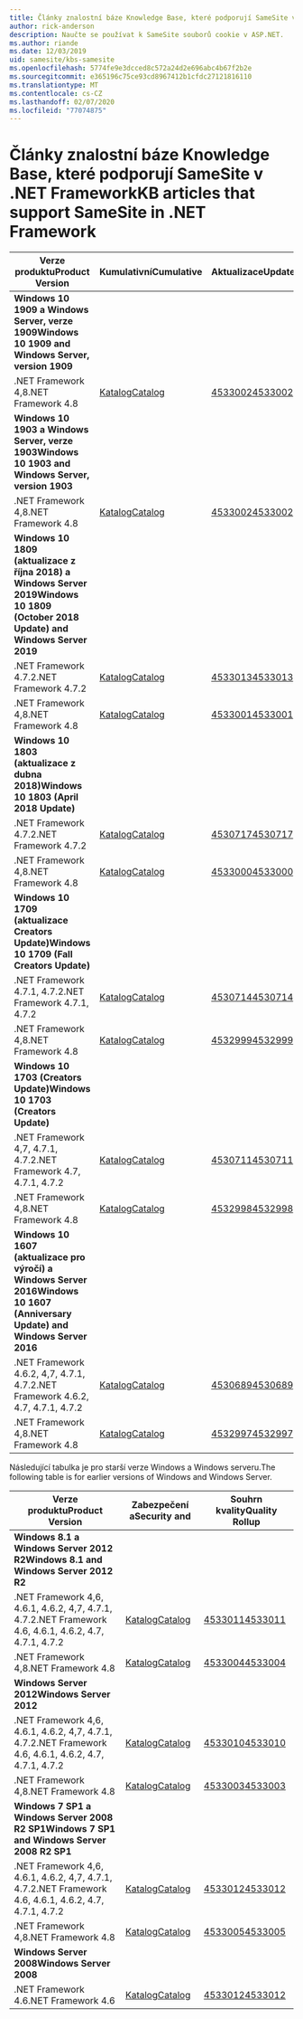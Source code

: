 ```yaml
---
title: Články znalostní báze Knowledge Base, které podporují SameSite v .NET Framework
author: rick-anderson
description: Naučte se používat k SameSite souborů cookie v ASP.NET.
ms.author: riande
ms.date: 12/03/2019
uid: samesite/kbs-samesite
ms.openlocfilehash: 5774fe9e3dcced8c572a24d2e696abc4b67f2b2e
ms.sourcegitcommit: e365196c75ce93cd8967412b1cfdc27121816110
ms.translationtype: MT
ms.contentlocale: cs-CZ
ms.lasthandoff: 02/07/2020
ms.locfileid: "77074875"
---
```

# <a name="kb-articles-that-support-samesite-in-net-framework"></a><span data-ttu-id="e5e64-103">Články znalostní báze Knowledge Base, které podporují SameSite v .NET Framework</span><span class="sxs-lookup"><span data-stu-id="e5e64-103">KB articles that support SameSite in .NET Framework</span></span>

| <span data-ttu-id="e5e64-104">Verze produktu</span><span class="sxs-lookup"><span data-stu-id="e5e64-104">Product Version</span></span> | <span data-ttu-id="e5e64-105">Kumulativní</span><span class="sxs-lookup"><span data-stu-id="e5e64-105">Cumulative</span></span> | <span data-ttu-id="e5e64-106">Aktualizace</span><span class="sxs-lookup"><span data-stu-id="e5e64-106">Update</span></span> |
| ------------- | ------------- | --- |
| <span data-ttu-id="e5e64-107">**Windows 10 1909 a Windows Server, verze 1909**</span><span class="sxs-lookup"><span data-stu-id="e5e64-107">**Windows 10 1909 and Windows Server, version 1909**</span></span> | | |
| <span data-ttu-id="e5e64-108">.NET Framework 4,8</span><span class="sxs-lookup"><span data-stu-id="e5e64-108">.NET Framework 4.8</span></span>  | [<span data-ttu-id="e5e64-109">Katalog</span><span class="sxs-lookup"><span data-stu-id="e5e64-109">Catalog</span></span>](https://www.catalog.update.microsoft.com/Search.aspx?q=4533002)  | [<span data-ttu-id="e5e64-110">4533002</span><span class="sxs-lookup"><span data-stu-id="e5e64-110">4533002</span></span>](https://support.microsoft.com/en-us/help/4533002) |
| <span data-ttu-id="e5e64-111">**Windows 10 1903 a Windows Server, verze 1903**</span><span class="sxs-lookup"><span data-stu-id="e5e64-111">**Windows 10 1903 and Windows Server, version 1903**</span></span> | | |
| <span data-ttu-id="e5e64-112">.NET Framework 4,8</span><span class="sxs-lookup"><span data-stu-id="e5e64-112">.NET Framework 4.8</span></span>  | [<span data-ttu-id="e5e64-113">Katalog</span><span class="sxs-lookup"><span data-stu-id="e5e64-113">Catalog</span></span>](https://www.catalog.update.microsoft.com/Search.aspx?q=4533002)  | [<span data-ttu-id="e5e64-114">4533002</span><span class="sxs-lookup"><span data-stu-id="e5e64-114">4533002</span></span>](https://support.microsoft.com/en-us/help/4533002) |
| <span data-ttu-id="e5e64-115">**Windows 10 1809 (aktualizace z října 2018) a Windows Server 2019**</span><span class="sxs-lookup"><span data-stu-id="e5e64-115">**Windows 10 1809 (October 2018 Update) and Windows Server 2019**</span></span> | |
| <span data-ttu-id="e5e64-116">.NET Framework 4.7.2</span><span class="sxs-lookup"><span data-stu-id="e5e64-116">.NET Framework 4.7.2</span></span>  | [<span data-ttu-id="e5e64-117">Katalog</span><span class="sxs-lookup"><span data-stu-id="e5e64-117">Catalog</span></span>](https://www.catalog.update.microsoft.com/Search.aspx?q=4533013)  | [<span data-ttu-id="e5e64-118">4533013</span><span class="sxs-lookup"><span data-stu-id="e5e64-118">4533013</span></span>](https://support.microsoft.com/en-us/help/4533013) |
| <span data-ttu-id="e5e64-119">.NET Framework 4,8</span><span class="sxs-lookup"><span data-stu-id="e5e64-119">.NET Framework 4.8</span></span>  | [<span data-ttu-id="e5e64-120">Katalog</span><span class="sxs-lookup"><span data-stu-id="e5e64-120">Catalog</span></span>](https://www.catalog.update.microsoft.com/Search.aspx?q=4533001)  | [<span data-ttu-id="e5e64-121">4533001</span><span class="sxs-lookup"><span data-stu-id="e5e64-121">4533001</span></span>](https://support.microsoft.com/en-us/help/4533001) |
| <span data-ttu-id="e5e64-122">**Windows 10 1803 (aktualizace z dubna 2018)**</span><span class="sxs-lookup"><span data-stu-id="e5e64-122">**Windows 10 1803 (April 2018 Update)**</span></span> | |
| <span data-ttu-id="e5e64-123">.NET Framework 4.7.2</span><span class="sxs-lookup"><span data-stu-id="e5e64-123">.NET Framework 4.7.2</span></span>  | [<span data-ttu-id="e5e64-124">Katalog</span><span class="sxs-lookup"><span data-stu-id="e5e64-124">Catalog</span></span>](https://www.catalog.update.microsoft.com/Search.aspx?q=4530717)  | [<span data-ttu-id="e5e64-125">4530717</span><span class="sxs-lookup"><span data-stu-id="e5e64-125">4530717</span></span>](https://support.microsoft.com/en-us/help/4530717) |
| <span data-ttu-id="e5e64-126">.NET Framework 4,8</span><span class="sxs-lookup"><span data-stu-id="e5e64-126">.NET Framework 4.8</span></span>  | [<span data-ttu-id="e5e64-127">Katalog</span><span class="sxs-lookup"><span data-stu-id="e5e64-127">Catalog</span></span>](https://www.catalog.update.microsoft.com/Search.aspx?q=4533000)  | [<span data-ttu-id="e5e64-128">4533000</span><span class="sxs-lookup"><span data-stu-id="e5e64-128">4533000</span></span>](https://support.microsoft.com/en-us/help/4533000) |
| <span data-ttu-id="e5e64-129">**Windows 10 1709 (aktualizace Creators Update)**</span><span class="sxs-lookup"><span data-stu-id="e5e64-129">**Windows 10 1709 (Fall Creators Update)**</span></span> | |
| <span data-ttu-id="e5e64-130">.NET Framework 4.7.1, 4.7.2</span><span class="sxs-lookup"><span data-stu-id="e5e64-130">.NET Framework 4.7.1, 4.7.2</span></span>  | [<span data-ttu-id="e5e64-131">Katalog</span><span class="sxs-lookup"><span data-stu-id="e5e64-131">Catalog</span></span>](https://www.catalog.update.microsoft.com/Search.aspx?q=4530714)  | [<span data-ttu-id="e5e64-132">4530714</span><span class="sxs-lookup"><span data-stu-id="e5e64-132">4530714</span></span>](https://support.microsoft.com/en-us/help/4530714) |
| <span data-ttu-id="e5e64-133">.NET Framework 4,8</span><span class="sxs-lookup"><span data-stu-id="e5e64-133">.NET Framework 4.8</span></span>  | [<span data-ttu-id="e5e64-134">Katalog</span><span class="sxs-lookup"><span data-stu-id="e5e64-134">Catalog</span></span>](https://www.catalog.update.microsoft.com/Search.aspx?q=4532999)  | [<span data-ttu-id="e5e64-135">4532999</span><span class="sxs-lookup"><span data-stu-id="e5e64-135">4532999</span></span>](https://support.microsoft.com/en-us/help/4532999) |
| <span data-ttu-id="e5e64-136">**Windows 10 1703 (Creators Update)**</span><span class="sxs-lookup"><span data-stu-id="e5e64-136">**Windows 10 1703 (Creators Update)**</span></span> | |
| <span data-ttu-id="e5e64-137">.NET Framework 4,7, 4.7.1, 4.7.2</span><span class="sxs-lookup"><span data-stu-id="e5e64-137">.NET Framework 4.7, 4.7.1, 4.7.2</span></span>  | [<span data-ttu-id="e5e64-138">Katalog</span><span class="sxs-lookup"><span data-stu-id="e5e64-138">Catalog</span></span>](https://www.catalog.update.microsoft.com/Search.aspx?q=4530711)  | [<span data-ttu-id="e5e64-139">4530711</span><span class="sxs-lookup"><span data-stu-id="e5e64-139">4530711</span></span>](https://support.microsoft.com/en-us/help/4530711) |
| <span data-ttu-id="e5e64-140">.NET Framework 4,8</span><span class="sxs-lookup"><span data-stu-id="e5e64-140">.NET Framework 4.8</span></span>  | [<span data-ttu-id="e5e64-141">Katalog</span><span class="sxs-lookup"><span data-stu-id="e5e64-141">Catalog</span></span>](https://www.catalog.update.microsoft.com/Search.aspx?q=4532998)  | [<span data-ttu-id="e5e64-142">4532998</span><span class="sxs-lookup"><span data-stu-id="e5e64-142">4532998</span></span>](https://support.microsoft.com/en-us/help/4532998) |
| <span data-ttu-id="e5e64-143">**Windows 10 1607 (aktualizace pro výročí) a Windows Server 2016**</span><span class="sxs-lookup"><span data-stu-id="e5e64-143">**Windows 10 1607 (Anniversary Update) and Windows Server 2016**</span></span> | |
| <span data-ttu-id="e5e64-144">.NET Framework 4.6.2, 4,7, 4.7.1, 4.7.2</span><span class="sxs-lookup"><span data-stu-id="e5e64-144">.NET Framework 4.6.2, 4.7, 4.7.1, 4.7.2</span></span> | [<span data-ttu-id="e5e64-145">Katalog</span><span class="sxs-lookup"><span data-stu-id="e5e64-145">Catalog</span></span>](https://www.catalog.update.microsoft.com/Search.aspx?q=4530689)  | [<span data-ttu-id="e5e64-146">4530689</span><span class="sxs-lookup"><span data-stu-id="e5e64-146">4530689</span></span>](https://support.microsoft.com/en-us/help/4530689) |
| <span data-ttu-id="e5e64-147">.NET Framework 4,8</span><span class="sxs-lookup"><span data-stu-id="e5e64-147">.NET Framework 4.8</span></span>  | [<span data-ttu-id="e5e64-148">Katalog</span><span class="sxs-lookup"><span data-stu-id="e5e64-148">Catalog</span></span>](https://www.catalog.update.microsoft.com/Search.aspx?q=4532997)  | [<span data-ttu-id="e5e64-149">4532997</span><span class="sxs-lookup"><span data-stu-id="e5e64-149">4532997</span></span>](https://support.microsoft.com/en-us/help/4532997) |

<span data-ttu-id="e5e64-150">Následující tabulka je pro starší verze Windows a Windows serveru.</span><span class="sxs-lookup"><span data-stu-id="e5e64-150">The following table is for earlier versions of Windows and Windows Server.</span></span>

| <span data-ttu-id="e5e64-151">Verze produktu</span><span class="sxs-lookup"><span data-stu-id="e5e64-151">Product Version</span></span> | <span data-ttu-id="e5e64-152">Zabezpečení a</span><span class="sxs-lookup"><span data-stu-id="e5e64-152">Security and</span></span> | <span data-ttu-id="e5e64-153">Souhrn kvality</span><span class="sxs-lookup"><span data-stu-id="e5e64-153">Quality Rollup</span></span> |
| ------------- | ------------- | --- |
| <span data-ttu-id="e5e64-154">**Windows 8.1 a Windows Server 2012 R2**</span><span class="sxs-lookup"><span data-stu-id="e5e64-154">**Windows 8.1 and Windows Server 2012 R2**</span></span> | |
| <span data-ttu-id="e5e64-155">.NET Framework 4,6, 4.6.1, 4.6.2, 4,7, 4.7.1, 4.7.2</span><span class="sxs-lookup"><span data-stu-id="e5e64-155">.NET Framework 4.6, 4.6.1, 4.6.2, 4.7, 4.7.1, 4.7.2</span></span> | [<span data-ttu-id="e5e64-156">Katalog</span><span class="sxs-lookup"><span data-stu-id="e5e64-156">Catalog</span></span>](https://www.catalog.update.microsoft.com/Search.aspx?q=4533011)  | [<span data-ttu-id="e5e64-157">4533011</span><span class="sxs-lookup"><span data-stu-id="e5e64-157">4533011</span></span>](https://support.microsoft.com/en-us/help/4533011) |
| <span data-ttu-id="e5e64-158">.NET Framework 4,8</span><span class="sxs-lookup"><span data-stu-id="e5e64-158">.NET Framework 4.8</span></span>  | [<span data-ttu-id="e5e64-159">Katalog</span><span class="sxs-lookup"><span data-stu-id="e5e64-159">Catalog</span></span>](https://www.catalog.update.microsoft.com/Search.aspx?q=4533004)  | [<span data-ttu-id="e5e64-160">4533004</span><span class="sxs-lookup"><span data-stu-id="e5e64-160">4533004</span></span>](https://support.microsoft.com/en-us/help/4533004) |
| <span data-ttu-id="e5e64-161">**Windows Server 2012**</span><span class="sxs-lookup"><span data-stu-id="e5e64-161">**Windows Server 2012**</span></span> | |
| <span data-ttu-id="e5e64-162">.NET Framework 4,6, 4.6.1, 4.6.2, 4,7, 4.7.1, 4.7.2</span><span class="sxs-lookup"><span data-stu-id="e5e64-162">.NET Framework 4.6, 4.6.1, 4.6.2, 4.7, 4.7.1, 4.7.2</span></span> | [<span data-ttu-id="e5e64-163">Katalog</span><span class="sxs-lookup"><span data-stu-id="e5e64-163">Catalog</span></span>](https://www.catalog.update.microsoft.com/Search.aspx?q=4533010)  | [<span data-ttu-id="e5e64-164">4533010</span><span class="sxs-lookup"><span data-stu-id="e5e64-164">4533010</span></span>](https://support.microsoft.com/en-us/help/4533010) |
| <span data-ttu-id="e5e64-165">.NET Framework 4,8</span><span class="sxs-lookup"><span data-stu-id="e5e64-165">.NET Framework 4.8</span></span>  | [<span data-ttu-id="e5e64-166">Katalog</span><span class="sxs-lookup"><span data-stu-id="e5e64-166">Catalog</span></span>](https://www.catalog.update.microsoft.com/Search.aspx?q=4533003)  | [<span data-ttu-id="e5e64-167">4533003</span><span class="sxs-lookup"><span data-stu-id="e5e64-167">4533003</span></span>](https://support.microsoft.com/en-us/help/4533003) |
| <span data-ttu-id="e5e64-168">**Windows 7 SP1 a Windows Server 2008 R2 SP1**</span><span class="sxs-lookup"><span data-stu-id="e5e64-168">**Windows 7 SP1 and Windows Server 2008 R2 SP1**</span></span> | |
| <span data-ttu-id="e5e64-169">.NET Framework 4,6, 4.6.1, 4.6.2, 4,7, 4.7.1, 4.7.2</span><span class="sxs-lookup"><span data-stu-id="e5e64-169">.NET Framework 4.6, 4.6.1, 4.6.2, 4.7, 4.7.1, 4.7.2</span></span> | [<span data-ttu-id="e5e64-170">Katalog</span><span class="sxs-lookup"><span data-stu-id="e5e64-170">Catalog</span></span>](https://www.catalog.update.microsoft.com/Search.aspx?q=4533012)  | [<span data-ttu-id="e5e64-171">4533012</span><span class="sxs-lookup"><span data-stu-id="e5e64-171">4533012</span></span>](https://support.microsoft.com/en-us/help/4533012) |
| <span data-ttu-id="e5e64-172">.NET Framework 4,8</span><span class="sxs-lookup"><span data-stu-id="e5e64-172">.NET Framework 4.8</span></span>  | [<span data-ttu-id="e5e64-173">Katalog</span><span class="sxs-lookup"><span data-stu-id="e5e64-173">Catalog</span></span>](https://www.catalog.update.microsoft.com/Search.aspx?q=4533005)  | [<span data-ttu-id="e5e64-174">4533005</span><span class="sxs-lookup"><span data-stu-id="e5e64-174">4533005</span></span>](https://support.microsoft.com/en-us/help/4533005) |
| <span data-ttu-id="e5e64-175">**Windows Server 2008**</span><span class="sxs-lookup"><span data-stu-id="e5e64-175">**Windows Server 2008**</span></span> | |
| <span data-ttu-id="e5e64-176">.NET Framework 4.6</span><span class="sxs-lookup"><span data-stu-id="e5e64-176">.NET Framework 4.6</span></span>  | [<span data-ttu-id="e5e64-177">Katalog</span><span class="sxs-lookup"><span data-stu-id="e5e64-177">Catalog</span></span>](https://www.catalog.update.microsoft.com/Search.aspx?q=4533012)  | [<span data-ttu-id="e5e64-178">4533012</span><span class="sxs-lookup"><span data-stu-id="e5e64-178">4533012</span></span>](https://support.microsoft.com/en-us/help/4533012) |